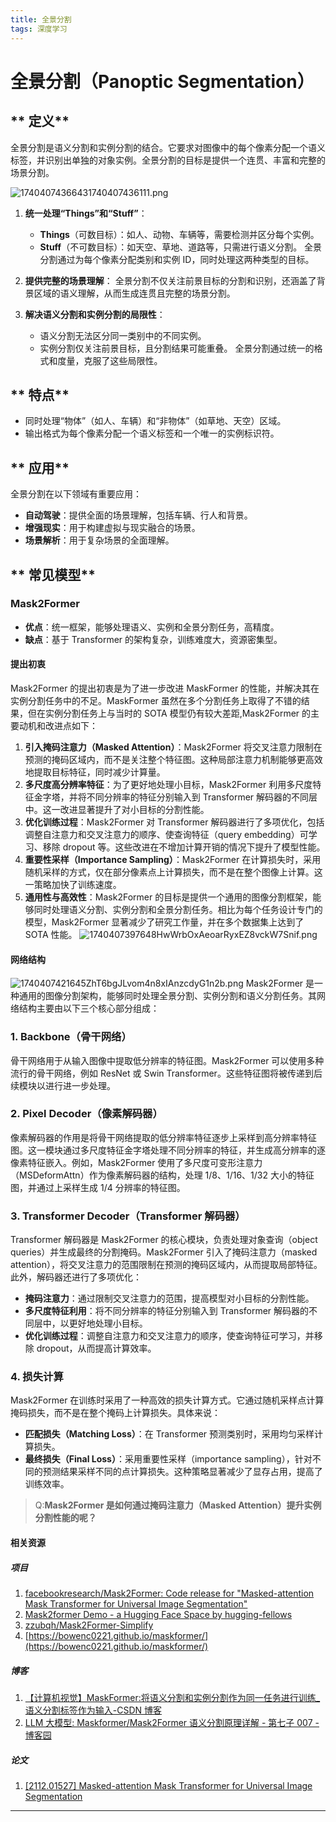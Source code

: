 ```yaml
---
title: 全景分割
tags: 深度学习
---
```


# **全景分割（Panoptic Segmentation）**

## ** 定义**

全景分割是语义分割和实例分割的结合。它要求对图像中的每个像素分配一个语义标签，并识别出单独的对象实例。全景分割的目标是提供一个连贯、丰富和完整的场景分割。

![17404074366431740407436111.png](https://tk-pichost-1325224430.cos.ap-chengdu.myqcloud.com/blog/17404074366431740407436111.png)

1. **统一处理“Things”和“Stuff”**：

   - **Things**（可数目标）：如人、动物、车辆等，需要检测并区分每个实例。
   - **Stuff**（不可数目标）：如天空、草地、道路等，只需进行语义分割。
     全景分割通过为每个像素分配类别和实例 ID，同时处理这两种类型的目标。
2. **提供完整的场景理解**：
   全景分割不仅关注前景目标的分割和识别，还涵盖了背景区域的语义理解，从而生成连贯且完整的场景分割。
3. **解决语义分割和实例分割的局限性**：

   - 语义分割无法区分同一类别中的不同实例。
   - 实例分割仅关注前景目标，且分割结果可能重叠。
     全景分割通过统一的格式和度量，克服了这些局限性。

## ** 特点**

- 同时处理“物体”（如人、车辆）和“非物体”（如草地、天空）区域。
- 输出格式为每个像素分配一个语义标签和一个唯一的实例标识符。

## ** 应用**

全景分割在以下领域有重要应用：

- **自动驾驶**：提供全面的场景理解，包括车辆、行人和背景。
- **增强现实**：用于构建虚拟与现实融合的场景。
- **场景解析**：用于复杂场景的全面理解。

## ** 常见模型**

### **Mask2Former**

- **优点**：统一框架，能够处理语义、实例和全景分割任务，高精度。
- **缺点**：基于 Transformer 的架构复杂，训练难度大，资源密集型。

#### 提出初衷

Mask2Former 的提出初衷是为了进一步改进 MaskFormer 的性能，并解决其在实例分割任务中的不足。MaskFormer 虽然在多个分割任务上取得了不错的结果，但在实例分割任务上与当时的 SOTA 模型仍有较大差距,Mask2Former 的主要动机和改进点如下：

1. **引入掩码注意力（Masked Attention）**：Mask2Former 将交叉注意力限制在预测的掩码区域内，而不是关注整个特征图。这种局部注意力机制能够更高效地提取目标特征，同时减少计算量。
2. **多尺度高分辨率特征**：为了更好地处理小目标，Mask2Former 利用多尺度特征金字塔，并将不同分辨率的特征分别输入到 Transformer 解码器的不同层中。这一改进显著提升了对小目标的分割性能。
3. **优化训练过程**：Mask2Former 对 Transformer 解码器进行了多项优化，包括调整自注意力和交叉注意力的顺序、使查询特征（query embedding）可学习、移除 dropout 等。这些改进在不增加计算开销的情况下提升了模型性能。
4. **重要性采样（Importance Sampling）**：Mask2Former 在计算损失时，采用随机采样的方式，仅在部分像素点上计算损失，而不是在整个图像上计算。这一策略加快了训练速度。
5. **通用性与高效性**：Mask2Former 的目标是提供一个通用的图像分割框架，能够同时处理语义分割、实例分割和全景分割任务。相比为每个任务设计专门的模型，Mask2Former 显著减少了研究工作量，并在多个数据集上达到了 SOTA 性能。
   ![1740407397648HwWrbOxAeoarRyxEZ8vckW7Snif.png](https://tk-pichost-1325224430.cos.ap-chengdu.myqcloud.com/blog/1740407397648HwWrbOxAeoarRyxEZ8vckW7Snif.png)

#### 网络结构

![1740407421645ZhT6bgJLvom4n8xIAnzcdyG1n2b.png](https://tk-pichost-1325224430.cos.ap-chengdu.myqcloud.com/blog/1740407421645ZhT6bgJLvom4n8xIAnzcdyG1n2b.png)
Mask2Former 是一种通用的图像分割架构，能够同时处理全景分割、实例分割和语义分割任务。其网络结构主要由以下三个核心部分组成：

### 1. **Backbone（骨干网络）**

骨干网络用于从输入图像中提取低分辨率的特征图。Mask2Former 可以使用多种流行的骨干网络，例如 ResNet 或 Swin Transformer。这些特征图将被传递到后续模块以进行进一步处理。

### 2. **Pixel Decoder（像素解码器）**

像素解码器的作用是将骨干网络提取的低分辨率特征逐步上采样到高分辨率特征图。这一模块通过多尺度特征金字塔处理不同分辨率的特征，并生成高分辨率的逐像素特征嵌入。例如，Mask2Former 使用了多尺度可变形注意力（MSDeformAttn）作为像素解码器的结构，处理 1/8、1/16、1/32 大小的特征图，并通过上采样生成 1/4 分辨率的特征图。

### 3. **Transformer Decoder（Transformer 解码器）**

Transformer 解码器是 Mask2Former 的核心模块，负责处理对象查询（object queries）并生成最终的分割掩码。Mask2Former 引入了掩码注意力（masked attention），将交叉注意力的范围限制在预测的掩码区域内，从而提取局部特征。此外，解码器还进行了多项优化：

- **掩码注意力**：通过限制交叉注意力的范围，提高模型对小目标的分割性能。
- **多尺度特征利用**：将不同分辨率的特征分别输入到 Transformer 解码器的不同层中，以更好地处理小目标。
- **优化训练过程**：调整自注意力和交叉注意力的顺序，使查询特征可学习，并移除 dropout，从而提高计算效率。

### 4. **损失计算**

Mask2Former 在训练时采用了一种高效的损失计算方式。它通过随机采样点计算掩码损失，而不是在整个掩码上计算损失。具体来说：

- **匹配损失（Matching Loss）**：在 Transformer 预测类别时，采用均匀采样计算损失。
- **最终损失（Final Loss）**：采用重要性采样（importance sampling），针对不同的预测结果采样不同的点计算损失。这种策略显著减少了显存占用，提高了训练效率。

> Q:**Mask2Former 是如何通过掩码注意力（Masked Attention）提升实例分割性能的呢？**

#### 相关资源

##### **项目**

1. [facebookresearch/Mask2Former: Code release for "Masked-attention Mask Transformer for Universal Image Segmentation"](https://github.com/facebookresearch/Mask2Former?tab=readme-ov-file)
2. [Mask2former Demo - a Hugging Face Space by hugging-fellows](https://huggingface.co/spaces/hugging-fellows/mask2former-demo)
3. [zzubqh/Mask2Former-Simplify](https://github.com/zzubqh/Mask2Former-Simplify?tab=readme-ov-file)
4. [https://bowenc0221.github.io/maskformer/](https://bowenc0221.github.io/maskformer/)

##### 博客

1. [【计算机视觉】MaskFormer:将语义分割和实例分割作为同一任务进行训练_语义分割标签作为输入-CSDN 博客](https://blog.csdn.net/wzk4869/article/details/131378109)
2. [LLM 大模型: Maskformer/Mask2Former 语义分割原理详解 - 第七子 007 - 博客园](https://www.cnblogs.com/theseventhson/p/18513038)

##### 论文

1. [[2112.01527] Masked-attention Mask Transformer for Universal Image Segmentation](https://arxiv.org/abs/2112.01527)

---
